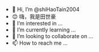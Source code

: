 - 👋 Hi, I’m @shiHaoTain2004
- 😊 嗨，我是田世豪
- 👀 I’m interested in ...
- 🌱 I’m currently learning ...
- 💞️ I’m looking to collaborate on ...
- 📫 How to reach me ...

<!---
shiHaoTain2004/shiHaoTain2004 is a ✨ special ✨ repository because its `README.md` (this file) appears on your GitHub profile.
You can click the Preview link to take a look at your changes.
--->
